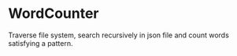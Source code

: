 # WordCounter
Traverse file system, search recursively in json file and count words satisfying a pattern.
